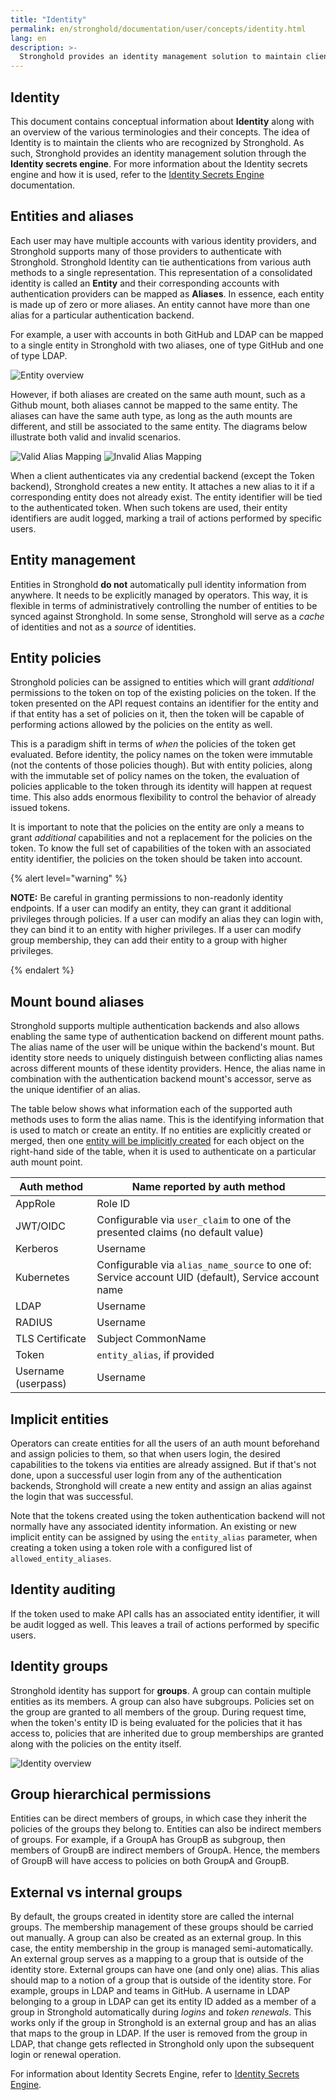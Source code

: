 ```yaml
---
title: "Identity"
permalink: en/stronghold/documentation/user/concepts/identity.html
lang: en
description: >-
  Stronghold provides an identity management solution to maintain clients who are recognized by Stronghold.
---
```


## Identity

This document contains conceptual information about **Identity** along with an
overview of the various terminologies and their concepts. The idea of Identity
is to maintain the clients who are recognized by Stronghold. As such, Stronghold provides
an identity management solution through the **Identity secrets engine**. For
more information about the Identity secrets engine and how it is used, refer to
the [Identity Secrets Engine](../secrets-engines/identity/) documentation.

## Entities and aliases

Each user may have multiple accounts with various identity providers, and Stronghold
supports many of those providers to authenticate with Stronghold. Stronghold Identity can
tie authentications from various auth methods to a single representation. This representation of a consolidated identity is called an **Entity** and their
corresponding accounts with authentication providers can be mapped as
**Aliases**. In essence, each entity is made up of zero or more aliases. An entity cannot have more than one alias for
a particular authentication backend.

For example, a user with accounts in both GitHub and LDAP can be mapped to a
single entity in Stronghold with two aliases, one of type GitHub and one of type
LDAP.

![Entity  overview](/images/stronghold/identity-doc-1.png)

However, if both aliases are created on the same auth mount, such as
a Github mount, both aliases cannot be mapped to the same entity. The aliases can
have the same auth type, as long as the auth mounts are different, and
still be associated to the same entity. The diagrams below illustrate both valid
and invalid scenarios.

![Valid Alias Mapping](/images/stronghold/identity-doc-4.png)
![Invalid Alias Mapping](/images/stronghold/identity-doc-5.png)

When a client authenticates via any credential backend (except the Token
backend), Stronghold creates a new entity. It attaches a new alias to it if a
corresponding entity does not already exist. The entity identifier will be tied
to the authenticated token. When such tokens are used, their entity identifiers
are audit logged, marking a trail of actions performed by specific users.

## Entity management

Entities in Stronghold **do not** automatically pull identity information from
anywhere. It needs to be explicitly managed by operators. This way, it is
flexible in terms of administratively controlling the number of entities to be
synced against Stronghold. In some sense, Stronghold will serve as a _cache_ of
identities and not as a _source_ of identities.

## Entity policies

Stronghold policies can be assigned to entities which will grant _additional_
permissions to the token on top of the existing policies on the token. If the
token presented on the API request contains an identifier for the entity and if
that entity has a set of policies on it, then the token will be capable of
performing actions allowed by the policies on the entity as well.

This is a paradigm shift in terms of _when_ the policies of the token get
evaluated. Before identity, the policy names on the token were immutable (not
the contents of those policies though). But with entity policies, along with
the immutable set of policy names on the token, the evaluation of policies
applicable to the token through its identity will happen at request time. This
also adds enormous flexibility to control the behavior of already issued
tokens.

It is important to note that the policies on the entity are only a means to grant
_additional_ capabilities and not a replacement for the policies on the token.
To know the full set of capabilities of the token with an associated entity
identifier, the policies on the token should be taken into account.

{% alert level="warning" %}

**NOTE:** Be careful in granting permissions to non-readonly identity endpoints.
If a user can modify an entity, they can grant it additional privileges through
policies. If a user can modify an alias they can login with, they can bind it to
an entity with higher privileges. If a user can modify group membership, they
can add their entity to a group with higher privileges.

{% endalert %}

## Mount bound aliases

Stronghold supports multiple authentication backends and also allows enabling the
same type of authentication backend on different mount paths. The alias name of
the user will be unique within the backend's mount. But identity store needs to
uniquely distinguish between conflicting alias names across different mounts of
these identity providers. Hence, the alias name in combination with the
authentication backend mount's accessor, serve as the unique identifier of an
alias.

The table below shows what information each of the supported auth methods uses
to form the alias name. This is the identifying information that is used to match or create
an entity. If no entities are explicitly created or merged, then one [entity will be implicitly created](#implicit-entities)
for each object on the right-hand side of the table, when it is used to authenticate on
a particular auth mount point.

| Auth method         | Name reported by auth method                                                                        |
| ------------------- | --------------------------------------------------------------------------------------------------- |
| AppRole             | Role ID                                                                                             |
| JWT/OIDC            | Configurable via `user_claim` to one of the presented claims (no default value)                     |
| Kerberos            | Username                                                                                            |
| Kubernetes          | Configurable via `alias_name_source` to one of: Service account UID (default), Service account name |
| LDAP                | Username                                                                                            |
| RADIUS              | Username                                                                                            |
| TLS Certificate     | Subject CommonName                                                                                  |
| Token               | `entity_alias`, if provided                                                                         |
| Username (userpass) | Username                                                                                            |

## Implicit entities

Operators can create entities for all the users of an auth mount beforehand and
assign policies to them, so that when users login, the desired capabilities to
the tokens via entities are already assigned. But if that's not done, upon a
successful user login from any of the authentication backends, Stronghold will
create a new entity and assign an alias against the login that was successful.

Note that the tokens created using the token authentication backend will not
normally have any associated identity information. An existing or new implicit
entity can be assigned by using the `entity_alias` parameter, when creating a
token using a token role with a configured list of `allowed_entity_aliases`.

## Identity auditing

If the token used to make API calls has an associated entity identifier, it
will be audit logged as well. This leaves a trail of actions performed by
specific users.

## Identity groups

Stronghold identity has support for **groups**. A group can contain multiple entities
as its members. A group can also have subgroups. Policies set on the group are
granted to all members of the group. During request time, when the token's
entity ID is being evaluated for the policies that it has access to, policies
that are inherited due to group memberships are granted along with the policies
on the entity itself.

![Identity overview](/images/stronghold/identity-doc-3.png)

## Group hierarchical permissions

Entities can be direct members of groups, in which case they inherit the
policies of the groups they belong to. Entities can also be indirect members of
groups. For example, if a GroupA has GroupB as subgroup, then members of GroupB
are indirect members of GroupA. Hence, the members of GroupB will have access
to policies on both GroupA and GroupB.

## External vs internal groups

By default, the groups created in identity store are called the internal
groups. The membership management of these groups should be carried out
manually. A group can also be created as an external group. In this case, the
entity membership in the group is managed semi-automatically. An external group
serves as a mapping to a group that is outside of the identity store. External
groups can have one (and only one) alias. This alias should map to a notion of
a group that is outside of the identity store. For example, groups in LDAP and
teams in GitHub. A username in LDAP belonging to a group in LDAP can get its
entity ID added as a member of a group in Stronghold automatically during _logins_
and _token renewals_. This works only if the group in Stronghold is an external
group and has an alias that maps to the group in LDAP. If the user is removed
from the group in LDAP, that change gets reflected in Stronghold only upon the
subsequent login or renewal operation.

For information about Identity Secrets Engine, refer to [Identity Secrets Engine](../secrets-engines/identity/).
